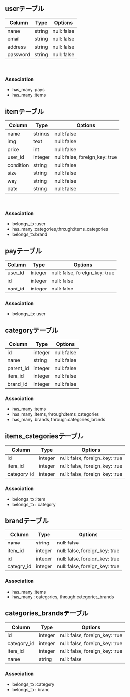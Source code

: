 ## userテーブル 
|Column|Type|Options| 
|------|----|-------| 
|name|string|null: false| 
|email|string|null: false| 
|address|string|null: false| 
|password|string|null: false| 
 
### Association 
- has_many :pays
- has_many :items
 
## itemテーブル 
|Column|Type|Options| 
|------|----|-------| 
|name|strings|null: false| 
|img|text|null: false| 
|price|int|null: false| 
|user_id|integer|null: false, foreign_key: true| 
|condition|string|null: false| 
|size|string|null: false| 
|way|string|null: false| 
|date|string|null: false| 
 
### Association 
- belongs_to :user 
- has_many :categories,through:items_categories 
- belongs_to:brand
 
## payテーブル 
|Column|Type|Options| 
|------|----|-------| 
|user_id|integer|null: false, foreign_key: true| 
|id|integer|null: false| 
|card_id|integer|null: false| 

### Association 
- belongs_to: user

## categoryテーブル 
|Column|Type|Options| 
|------|----|-------| 
|id|integer|null: false| 
|name|string|null: false|
|parent_id|integer|null: false|
|item_id|integer|null: false|
|brand_id|integer|null: false|

### Association 
- has_many :items
- has_many  :items, through:items_categories
- has_many :brands, through:categories_brands 
## items_categoriesテーブル 
|Column|Type|Options| 
|------|----|-------| 
|id|integer|null: false, foreign_key: true| 
|item_id|integer|null: false, foreign_key: true| 
|category_id|integer|null: false, foreign_key: true|

### Association 
- belongs_to :item
- belongs_to : category 
## brandテーブル 
|Column|Type|Options| 
|------|----|-------| 
|name|string|null: false| 
|item_id|integer|null: false, foreign_key: true| 
|id|integer|null: false, foreign_key: true| 
|categry_id|integer|null: false, foreign_key: true|

### Association 
- has_many :items
- has_many : categories, through:categories_brands

## categories_brandsテーブル 
|Column|Type|Options| 
|------|----|-------| 
|id|integer|null: false, foreign_key: true| 
|category_id|integer|null: false, foreign_key: true| 
|item_id|integer|null: false, foreign_key: true|
|name|string|null: false|

### Association 
- belongs_to :category
- belongs_to : brand 
